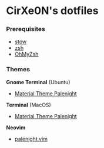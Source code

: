 # CirXe0N's dotfiles

### Prerequisites
- [stow](https://www.gnu.org/software/stow/)
- [zsh](https://www.zsh.org/)
- [OhMyZsh](https://ohmyz.sh/)

### Themes

**Gnome Terminal** (Ubuntu)
- [Material Theme Palenight](https://github.com/devxom/palenight-gnome-term)

**Terminal** (MacOS)
- [Material Theme Palenight](https://github.com/VigoKrumins/palenight-terminal)

**Neovim**
- [palenight.vim](https://github.com/drewtempelmeyer/palenight.vim)

